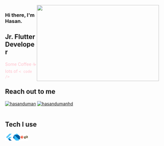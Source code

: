 <img src="https://c.tenor.com/2fXbn6Xtt0UAAAAC/software-software-development.gif" align="right" width="400" height="250">


### Hi there, I'm Hasan.

## Jr. Flutter Developer

<font color="pink">Some Coffee :coffee: lots of `< code />` </font>

## Reach out to me


<p align="left">

<a href="https://linkedin.com/in/hasandumann/" target="blank"><img align="center" src="https://raw.githubusercontent.com/rahuldkjain/github-profile-readme-generator/master/src/images/icons/Social/linked-in-alt.svg" alt="hasanduman" height="30" width="40" /></a>
<a href="https://instagram.com/hasandumanhd/" target="blank"><img align="center" src="https://raw.githubusercontent.com/rahuldkjain/github-profile-readme-generator/master/src/images/icons/Social/instagram.svg" alt="hasandumanhd" height="30" width="40" /></a> 
<br />
<br />

## Tech I use

<img align="left" src="https://raw.githubusercontent.com/github/explore/80688e429a7d4ef2fca1e82350fe8e3517d3494d/topics/flutter/flutter.png" width="25" height="25" />
<img align="left" src="https://raw.githubusercontent.com/github/explore/80688e429a7d4ef2fca1e82350fe8e3517d3494d/topics/dart/dart.png" width="25" height="25" />
<img align="left" src="https://raw.githubusercontent.com/github/explore/80688e429a7d4ef2fca1e82350fe8e3517d3494d/topics/git/git.png" width="25" height="25" />

<br />
<br />


<!-- ## <summary>:bulb: Github Stats</summary>
<img src="https://github-readme-stats.vercel.app/api?username=hasanduman&theme=dark" >


<br />
<br />


## <summary>:bulb:  Most Used Languages</summary>
<img src="https://github-readme-stats.vercel.app/api/top-langs/?username=hasanduman&layout=compact&theme=dark" > -->
